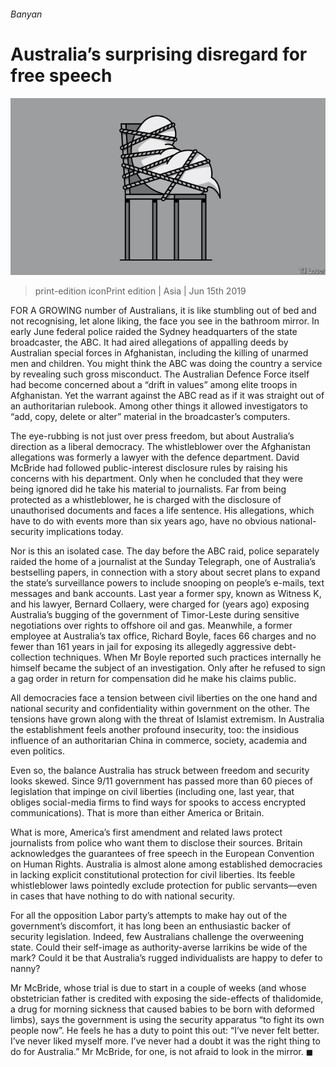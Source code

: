 ###### Banyan

# Australia’s surprising disregard for free speech 

![image](images/20190615_ASD000_0.jpg) 

> print-edition iconPrint edition | Asia | Jun 15th 2019 

FOR A GROWING number of Australians, it is like stumbling out of bed and not recognising, let alone liking, the face you see in the bathroom mirror. In early June federal police raided the Sydney headquarters of the state broadcaster, the ABC. It had aired allegations of appalling deeds by Australian special forces in Afghanistan, including the killing of unarmed men and children. You might think the ABC was doing the country a service by revealing such gross misconduct. The Australian Defence Force itself had become concerned about a “drift in values” among elite troops in Afghanistan. Yet the warrant against the ABC read as if it was straight out of an authoritarian rulebook. Among other things it allowed investigators to “add, copy, delete or alter” material in the broadcaster’s computers. 

The eye-rubbing is not just over press freedom, but about Australia’s direction as a liberal democracy. The whistleblower over the Afghanistan allegations was formerly a lawyer with the defence department. David McBride had followed public-interest disclosure rules by raising his concerns with his department. Only when he concluded that they were being ignored did he take his material to journalists. Far from being protected as a whistleblower, he is charged with the disclosure of unauthorised documents and faces a life sentence. His allegations, which have to do with events more than six years ago, have no obvious national-security implications today. 

Nor is this an isolated case. The day before the ABC raid, police separately raided the home of a journalist at the Sunday Telegraph, one of Australia’s bestselling papers, in connection with a story about secret plans to expand the state’s surveillance powers to include snooping on people’s e-mails, text messages and bank accounts. Last year a former spy, known as Witness K, and his lawyer, Bernard Collaery, were charged for (years ago) exposing Australia’s bugging of the government of Timor-Leste during sensitive negotiations over rights to offshore oil and gas. Meanwhile, a former employee at Australia’s tax office, Richard Boyle, faces 66 charges and no fewer than 161 years in jail for exposing its allegedly aggressive debt-collection techniques. When Mr Boyle reported such practices internally he himself became the subject of an investigation. Only after he refused to sign a gag order in return for compensation did he make his claims public. 

All democracies face a tension between civil liberties on the one hand and national security and confidentiality within government on the other. The tensions have grown along with the threat of Islamist extremism. In Australia the establishment feels another profound insecurity, too: the insidious influence of an authoritarian China in commerce, society, academia and even politics. 

Even so, the balance Australia has struck between freedom and security looks skewed. Since 9/11 government has passed more than 60 pieces of legislation that impinge on civil liberties (including one, last year, that obliges social-media firms to find ways for spooks to access encrypted communications). That is more than either America or Britain. 

What is more, America’s first amendment and related laws protect journalists from police who want them to disclose their sources. Britain acknowledges the guarantees of free speech in the European Convention on Human Rights. Australia is almost alone among established democracies in lacking explicit constitutional protection for civil liberties. Its feeble whistleblower laws pointedly exclude protection for public servants—even in cases that have nothing to do with national security. 

For all the opposition Labor party’s attempts to make hay out of the government’s discomfort, it has long been an enthusiastic backer of security legislation. Indeed, few Australians challenge the overweening state. Could their self-image as authority-averse larrikins be wide of the mark? Could it be that Australia’s rugged individualists are happy to defer to nanny? 

Mr McBride, whose trial is due to start in a couple of weeks (and whose obstetrician father is credited with exposing the side-effects of thalidomide, a drug for morning sickness that caused babies to be born with deformed limbs), says the government is using the security apparatus “to fight its own people now”. He feels he has a duty to point this out: “I’ve never felt better. I’ve never liked myself more. I’ve never had a doubt it was the right thing to do for Australia.” Mr McBride, for one, is not afraid to look in the mirror. ◼ 

